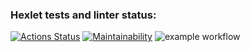 ### Hexlet tests and linter status:
[![Actions Status](https://github.com/kvasilitsev/frontend-project-lvl1/workflows/hexlet-check/badge.svg)](https://github.com/kvasilitsev/frontend-project-lvl1/actions)
[![Maintainability](https://api.codeclimate.com/v1/badges/38399c0ae156cc4258c4/maintainability)](https://codeclimate.com/github/kvasilitsev/frontend-project-lvl1/maintainability)
![example workflow](https://github.com/kvasilitsev/frontend-project-lvl1/actions/workflows/node.js.yml/badge.svg)